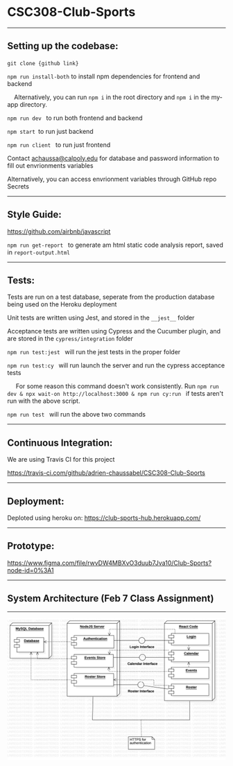 # CSC308-Club-Sports

---

## Setting up the codebase:

`git clone {github link}`

`npm run install-both` to install npm dependencies for frontend and backend

&nbsp;&nbsp;&nbsp;&nbsp;Alternatively, you can run `npm i` in the root directory and `npm i` in the my-app directory.

`npm run dev ` to run both frontend and backend

`npm start `to run just backend

`npm run client ` to run just frontend

Contact achaussa@calpoly.edu for database and password information to fill out envrionments variables

Alternatively, you can access envrionment variables through GitHub repo Secrets

---

## Style Guide:
https://github.com/airbnb/javascript

`npm run get-report ` to generate am html static code analysis report, saved in `report-output.html`

---

## Tests:

Tests are run on a test database, seperate from the production database being used on the Heroku deployment

Unit tests are written using Jest, and stored in the `__jest__` folder

Acceptance tests are written using Cypress and the Cucumber plugin, and are stored in the `cypress/integration` folder

`npm run test:jest ` will run the jest tests in the proper folder

`npm run test:cy ` will run launch the server and run the cypress acceptance tests

&nbsp;&nbsp;&nbsp;&nbsp; For some reason this command doesn't work consistently. Run `npm run dev & npx wait-on http://localhost:3000 & npm run cy:run ` if tests aren't run with the above script.

`npm run test ` will run the above two commands

---

## Continuous Integration:

We are using Travis CI for this project

https://travis-ci.com/github/adrien-chaussabel/CSC308-Club-Sports


---

## Deployment:

Deploted using heroku on: https://club-sports-hub.herokuapp.com/

---

## Prototype:

https://www.figma.com/file/rwvDW4MBXvO3duub7Jva10/Club-Sports?node-id=0%3A1

---

## System Architecture (Feb 7 Class Assignment)

---
![](uml.jpg)
